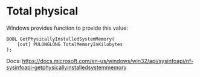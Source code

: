 # Total physical

Windows provides function to provide this value: 
```
BOOL GetPhysicallyInstalledSystemMemory(
    [out] PULONGLONG TotalMemoryInKilobytes
);
```
Docs: https://docs.microsoft.com/en-us/windows/win32/api/sysinfoapi/nf-sysinfoapi-getphysicallyinstalledsystemmemory